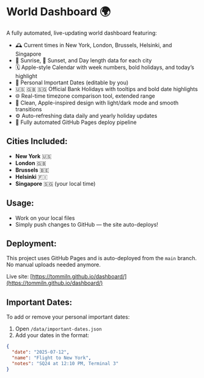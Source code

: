 # World Dashboard 🌍

A fully automated, live-updating world dashboard featuring:
- 🕰️ Current times in New York, London, Brussels, Helsinki, and Singapore
- 🌅 Sunrise, 🌇 Sunset, and Day length data for each city
- 🗓️ Apple-style Calendar with week numbers, bold holidays, and today’s highlight
- 📅 Personal Important Dates (editable by you)
- 🇺🇸 🇬🇧 🇸🇬 Official Bank Holidays with tooltips and bold date highlights
- 🌐 Real-time timezone comparison tool, extended range
- 🎨 Clean, Apple-inspired design with light/dark mode and smooth transitions
- ⚙️ Auto-refreshing data daily and yearly holiday updates
- 🚀 Fully automated GitHub Pages deploy pipeline

## Cities Included:
- **New York** 🇺🇸
- **London** 🇬🇧
- **Brussels** 🇧🇪
- **Helsinki** 🇫🇮
- **Singapore** 🇸🇬 (your local time)

## Usage:
- Work on your local files
- Simply push changes to GitHub — the site auto-deploys!

## Deployment:
This project uses GitHub Pages and is auto-deployed from the `main` branch. No manual uploads needed anymore.

Live site: [https://tommiln.github.io/dashboard/](https://tommiln.github.io/dashboard/)

## Important Dates:
To add or remove your personal important dates:
1. Open `/data/important-dates.json`
2. Add your dates in the format:
```json
{
  "date": "2025-07-12",
  "name": "Flight to New York",
  "notes": "SQ24 at 12:10 PM, Terminal 3"
}